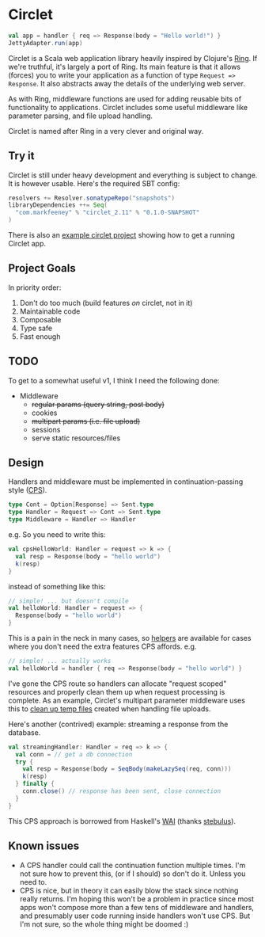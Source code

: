 # Circlet

```scala
val app = handler { req => Response(body = "Hello world!") }
JettyAdapter.run(app)
```

Circlet is a Scala web application library heavily inspired by Clojure's
[Ring](https://github.com/ring-clojure/ring).  If we're truthful, it's largely a port of Ring.
Its main feature is that it allows (forces) you to write your application as a function
of type `Request => Response`.  It also abstracts away the details of the underlying web 
server.

As with Ring, middleware functions are used for adding reusable bits of functionality to 
applications. Circlet includes some useful middleware like parameter parsing, 
and file upload handling.

Circlet is named after Ring in a very clever and original way.

## Try it

Circlet is still under heavy development and everything is subject to change.  It is however usable.
Here's the required SBT config:

```scala
resolvers += Resolver.sonatypeRepo("snapshots")
libraryDependencies ++= Seq(
  "com.markfeeney" % "circlet_2.11" % "0.1.0-SNAPSHOT"
)
```

There is also an [example circlet project](https://github.com/overthink/circlet-example) 
showing how to get a running Circlet app.

## Project Goals

In priority order:

1. Don't do too much (build features _on_ circlet, not in it)
1. Maintainable code
1. Composable
1. Type safe
1. Fast enough

## TODO

To get to a somewhat useful v1, I think I need the following done:

* Middleware
  * ~~regular params (query string, post body)~~
  * cookies
  * ~~multipart params (i.e. file upload)~~
  * sessions
  * serve static resources/files

## Design

Handlers and middleware must be implemented in continuation-passing 
style ([CPS](https://en.wikipedia.org/wiki/Continuation-passing_style)).

```scala
type Cont = Option[Response] => Sent.type
type Handler = Request => Cont => Sent.type
type Middleware = Handler => Handler
```

e.g. So you need to write this:

```scala
val cpsHelloWorld: Handler = request => k => {
  val resp = Response(body = "hello world")
  k(resp)
}
```

instead of something like this:

```scala
// simple! ... but doesn't compile
val helloWorld: Handler = request => {
  Response(body = "hello world")
}
```

This is a pain in the neck in many cases, so [helpers](src/main/scala/com/markfeeney/circlet/Circlet.scala#L23) 
are available for cases where you don't need the extra features CPS affords. e.g.

```scala
// simple! ... actually works
val helloWorld = handler { req => Response(body = "hello world") }
```

I've gone the CPS route so handlers can allocate "request scoped" resources and properly clean 
them up when request processing is complete.  As an example, Circlet's multipart parameter 
middleware uses this to [clean up temp files](src/main/scala/com/markfeeney/circlet/middleware/MultipartParams.scala#L163-L167) 
created when handling file uploads.

Here's another (contrived) example: streaming a response from the database.

```scala
val streamingHandler: Handler = req => k => {
  val conn = // get a db connection
  try {
    val resp = Response(body = SeqBody(makeLazySeq(req, conn)))
    k(resp)
  } finally {
    conn.close() // response has been sent, close connection
  }
}
```

This CPS approach is borrowed from Haskell's [WAI](https://hackage.haskell.org/package/wai-3.2.1/docs/Network-Wai.html)
(thanks [stebulus](https://github.com/stebulus)).

## Known issues

* A CPS handler could call the continuation function multiple times.  I'm not sure how to prevent this, 
  (or if I should) so don't do it.  Unless you need to.
* CPS is nice, but in theory it can easily blow the stack since nothing really returns.  I'm hoping this
  won't be a problem in practice since most apps won't compose more than a few tens of middleware and
  handlers, and presumably user code running inside handlers won't use CPS.  But I'm not sure, so the whole
  thing might be doomed :)
